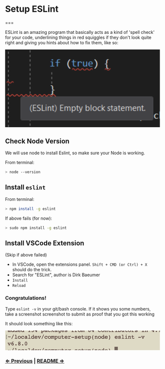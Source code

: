 # Setup ESLint
===

ESLint is an amazing program that basically acts as a kind of 'spell check' for your code, underlining things in red squiggles if they don't look quite right and giving you hints about how to fix them, like so:

![](../linting.png)

## Check Node Version

We will use node to install Eslint, so make sure your Node is working.

From terminal:

```sh
> node --version
```

## Install `eslint`

From terminal:

```sh
> npm install -g eslint
```

If above fails (for now):

```sh
> sudo npm install -g eslint
```

## Install VSCode Extension

(Skip if above failed)

* In VSCode, open the extensions panel. `Shift + CMD (or Ctrl) + X` should do the trick.
* Search for "ESLint", author is Dirk Baeumer
* `Install`
* `Reload`

### Congratulations!

Type `eslint -v` in your git/bash console. If it shows you some numbers, take a screenshot screenshot to submit as proof that you got this working

It should look something like this:

![](../eslint.png)

### [⇐ Previous](4_node.md) | [README ⇒](../../../../)